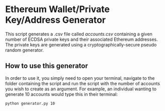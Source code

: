 # Ethereum Wallet/Private Key/Address Generator
This script generates a .csv file called *accounts.csv* containing a given number of ECDSA private keys and their associated Ethereum addresses. The private keys are generated using a cryptographically-secure pseudo random generator. 

## How to use this generator
In order to use it, you simply need to open your terminal, navigate to the folder containing the script and run the script with the number of accounts you wish to create as an argument. For example, an individual wanting to generate 10 accounts would type this in their terminal:
```
python generator.py 10
```